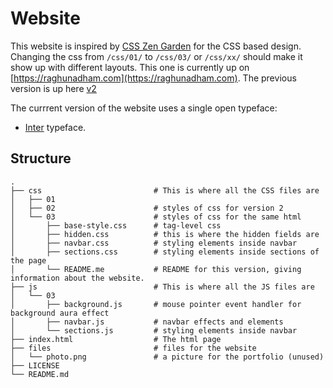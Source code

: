 # Website

This website is inspired by [CSS Zen Garden](https://csszengarden.com/) for the CSS based design. Changing the css from `/css/01/` to `/css/03/` or `/css/xx/` should make it show up with different layouts. This one is currently up on [https://raghunadham.com](https://raghunadham.com). The previous version is up here [v2](https://v2.raghunadham.com)

The currrent version of the website uses a single open typeface:
- [Inter](https://rsms.me/inter/) typeface.



## Structure
```
.
├── css                         # This is where all the CSS files are
│   ├── 01                      
│   ├── 02                      # styles of css for version 2
│   └── 03                      # styles of css for the same html
│       ├── base-style.css      # tag-level css
│       ├── hidden.css          # this is where the hidden fields are
│       ├── navbar.css          # styling elements inside navbar
│       ├── sections.css        # styling elements inside sections of the page
│       └── README.me           # README for this version, giving information about the website.
├── js                          # This is where all the JS files are
│   └── 03                      
│       ├── background.js       # mouse pointer event handler for background aura effect
│       ├── navbar.js           # navbar effects and elements
│       └── sections.js         # styling elements inside navbar
├── index.html                  # The html page
├── files                       # files for the website
│   └── photo.png               # a picture for the portfolio (unused)
├── LICENSE
└── README.md

```
